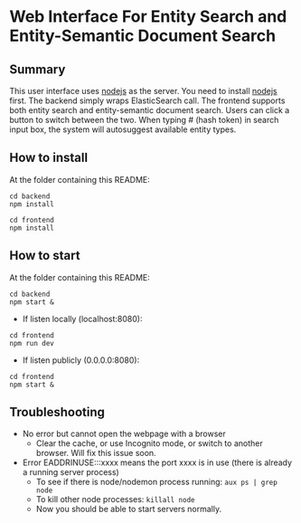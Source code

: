 # Web Interface For Entity Search and Entity-Semantic Document Search

## Summary
This user interface uses [nodejs](https://nodejs.org/en/) as the server. You need to install [nodejs](https://nodejs.org/en/) first. The backend simply wraps ElasticSearch call. The frontend supports both entity search and entity-semantic document search. Users can click a button to switch between the two. When typing # (hash token) in search input box, the system will autosuggest available entity types.

## How to install
At the folder containing this README:
```
cd backend
npm install
```

```
cd frontend
npm install
```

## How to start
At the folder containing this README:
```
cd backend
npm start &
```

* If listen locally (localhost:8080):
```
cd frontend
npm run dev
```
* If listen publicly (0.0.0.0:8080):
```
cd frontend
npm start &
```

## Troubleshooting
* No error but cannot open the webpage with a browser
  * Clear the cache, or use Incognito mode, or switch to another browser. Will fix this issue soon.
* Error EADDRINUSE:::xxxx means the port xxxx is in use (there is already a running server process)
  * To see if there is node/nodemon process running: 
  ``` aux ps | grep node ```
  * To kill other node processes: 
  ``` killall node ```
  * Now you should be able to start servers normally.

